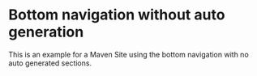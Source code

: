 # Bottom navigation without auto generation

This is an example for a Maven Site using the bottom navigation with no auto generated sections.